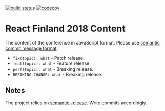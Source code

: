 [![build status](https://secure.travis-ci.org/ReactFinland/content-2018.svg)](http://travis-ci.org/ReactFinland/content-2018) [![codecov](https://codecov.io/gh/ReactFinland/content-2018/branch/master/graph/badge.svg)](https://codecov.io/gh/ReactFinland/content-2018)

# React Finland 2018 Content

The content of the conference in JavaScript format. Please use [semantic commit message format](https://github.com/semantic-release/semantic-release#commit-message-format):

* `fix(topic): what` - Patch release.
* `feat(topic): what` - Feature release.
* `perf(topic): what` - Breaking release.
* `BREAKING CHANGE: what` - Breaking release.

## Notes

The project relies on [semantic-release](https://www.npmjs.com/package/semantic-release). Write commits accordingly.
